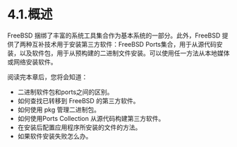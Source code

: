 # 4.1.概述

FreeBSD 捆绑了丰富的系统工具集合作为基本系统的一部分。此外，FreeBSD 提供了两种互补技术用于安装第三方软件：FreeBSD Ports集合，用于从源代码安装，以及软件包，用于从预构建的二进制文件安装。可以使用任一方法从本地媒体或网络安装软件。

阅读完本章后，您将会知道：

* 二进制软件包和ports之间的区别。
* 如何查找已转移到 FreeBSD 的第三方软件。
* 如何使用 pkg 管理二进制包。
* 如何使用Ports Collection 从源代码构建第三方软件。
* 在安装后配置应用程序所安装的文件的方法。
* 如果软件安装失败怎么办。
